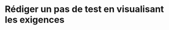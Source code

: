# Rédiger un pas de test en visualisant les exigences



<!--stackedit_data:
eyJoaXN0b3J5IjpbLTI5NDgxNDIyOF19
-->